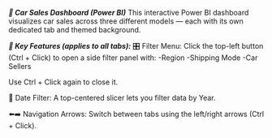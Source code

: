 ***🚗 Car Sales Dashboard (Power BI)***
This interactive Power BI dashboard visualizes car sales across three different models — each with its own dedicated tab and themed background.

***🧭 Key Features (applies to all tabs):***
🎛️ Filter Menu: Click the top-left button (Ctrl + Click) to open a side filter panel with:
-Region
-Shipping Mode
-Car Sellers

Use Ctrl + Click again to close it.

📅 Date Filter: A top-centered slicer lets you filter data by Year.

⬅️➡️ Navigation Arrows: Switch between tabs using the left/right arrows (Ctrl + Click).
